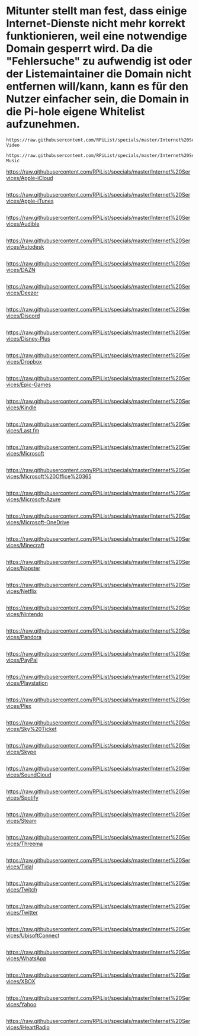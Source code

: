 # Mitunter stellt man fest, dass einige Internet-Dienste nicht mehr korrekt funktionieren, weil eine notwendige Domain gesperrt wird. Da die "Fehlersuche" zu aufwendig ist oder der Listemaintainer die Domain nicht entfernen will/kann, kann es für den Nutzer einfacher sein, die Domain in die Pi-hole eigene Whitelist aufzunehmen.
```
https://raw.githubusercontent.com/RPiList/specials/master/Internet%20Services/Amazon-Video
```
```
https://raw.githubusercontent.com/RPiList/specials/master/Internet%20Services/Apple-Music
```
https://raw.githubusercontent.com/RPiList/specials/master/Internet%20Services/Apple-iCloud
```
```
https://raw.githubusercontent.com/RPiList/specials/master/Internet%20Services/Apple-iTunes
```
```
https://raw.githubusercontent.com/RPiList/specials/master/Internet%20Services/Audible
```
```
https://raw.githubusercontent.com/RPiList/specials/master/Internet%20Services/Autodesk
```
```
https://raw.githubusercontent.com/RPiList/specials/master/Internet%20Services/DAZN
```
```
https://raw.githubusercontent.com/RPiList/specials/master/Internet%20Services/Deezer
```
```
https://raw.githubusercontent.com/RPiList/specials/master/Internet%20Services/Discord
```
```
https://raw.githubusercontent.com/RPiList/specials/master/Internet%20Services/Disney-Plus
```
```
https://raw.githubusercontent.com/RPiList/specials/master/Internet%20Services/Dropbox
```
```
https://raw.githubusercontent.com/RPiList/specials/master/Internet%20Services/Epic-Games
```
```
https://raw.githubusercontent.com/RPiList/specials/master/Internet%20Services/Kindle
```
```
https://raw.githubusercontent.com/RPiList/specials/master/Internet%20Services/Last.fm
```
```
https://raw.githubusercontent.com/RPiList/specials/master/Internet%20Services/Microsoft
```
```
https://raw.githubusercontent.com/RPiList/specials/master/Internet%20Services/Microsoft%20Office%20365
```
```
https://raw.githubusercontent.com/RPiList/specials/master/Internet%20Services/Microsoft-Azure
```
```
https://raw.githubusercontent.com/RPiList/specials/master/Internet%20Services/Microsoft-OneDrive
```
```
https://raw.githubusercontent.com/RPiList/specials/master/Internet%20Services/Minecraft
```
```
https://raw.githubusercontent.com/RPiList/specials/master/Internet%20Services/Napster
```
```
https://raw.githubusercontent.com/RPiList/specials/master/Internet%20Services/Netflix
```
```
https://raw.githubusercontent.com/RPiList/specials/master/Internet%20Services/Nintendo
```
```
https://raw.githubusercontent.com/RPiList/specials/master/Internet%20Services/Pandora
```
```
https://raw.githubusercontent.com/RPiList/specials/master/Internet%20Services/PayPal
```
```
https://raw.githubusercontent.com/RPiList/specials/master/Internet%20Services/Playstation
```
```
https://raw.githubusercontent.com/RPiList/specials/master/Internet%20Services/Plex
```
```
https://raw.githubusercontent.com/RPiList/specials/master/Internet%20Services/Sky%20Ticket
```
```
https://raw.githubusercontent.com/RPiList/specials/master/Internet%20Services/Skype
```
```
https://raw.githubusercontent.com/RPiList/specials/master/Internet%20Services/SoundCloud
```
```
https://raw.githubusercontent.com/RPiList/specials/master/Internet%20Services/Spotify
```
```
https://raw.githubusercontent.com/RPiList/specials/master/Internet%20Services/Steam
```
```
https://raw.githubusercontent.com/RPiList/specials/master/Internet%20Services/Threema
```
```
https://raw.githubusercontent.com/RPiList/specials/master/Internet%20Services/Tidal
```
```
https://raw.githubusercontent.com/RPiList/specials/master/Internet%20Services/Twitch
```
```
https://raw.githubusercontent.com/RPiList/specials/master/Internet%20Services/Twitter
```
```
https://raw.githubusercontent.com/RPiList/specials/master/Internet%20Services/UbisoftConnect
```
```
https://raw.githubusercontent.com/RPiList/specials/master/Internet%20Services/WhatsApp
```
```
https://raw.githubusercontent.com/RPiList/specials/master/Internet%20Services/XBOX
```
```
https://raw.githubusercontent.com/RPiList/specials/master/Internet%20Services/Yahoo
```
```
https://raw.githubusercontent.com/RPiList/specials/master/Internet%20Services/iHeartRadio
```

